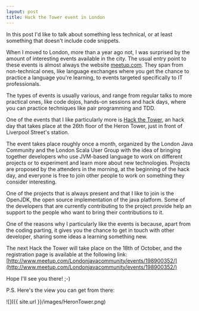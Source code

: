 ```yaml
---
layout: post
title: Hack the Tower event in London
---
```


In this post I'd like to talk about something less technical, or at least something that doesn't include code snippets.

When I moved to London, more than a year ago not, I was surprised by the amount of interesting events available in the city.
The usual entry point to these events is almost always the website [meetup.com](http://www.meetup.com). They span from non-technical ones, like language exchanges where you get the chance to practice a language you're learning, to events targeted specifically to IT professionals.

The types of events is usually various, and range from regular talks to more practical ones, like code dojos, hands-on sessions and hack days, where you can practice techniques like pair programming and TDD.

One of the events that I like particularly more is [Hack the Tower](http://hackthetower.co.uk/), an hack day that takes place at the 26th floor of the Heron Tower, just in front of Liverpool Street's station.

The event takes place roughly once a month, organized by the London Java Community and the London Scala User Group with the idea of bringing together developers who use JVM-based language to work on different projects or to experiment and learn more about new technologies.
Projects are proposed by the attenders in the morning, at the beginning of the hack day, and everyone is free to join other people to work on something they consider interesting.

One of the projects that is always present and that I like to join is the OpenJDK, the open source implementation of the java platform. Some of the developers that are currently contributing to the project provide help an support to the people who want to bring their contributions to it.

One of the reasons why I particularly like the events is because, apart from the coding parting, it gives you the chance to get in touch with other developer, sharing some ideas a learning something new.

The next Hack the Tower will take place on the 18th of October, and the registration page is available at the following link: [http://www.meetup.com/Londonjavacommunity/events/198900352/](http://www.meetup.com/Londonjavacommunity/events/198900352/)

Hope I'll see you there! ;-)

P.S. Here's the view you can get from there:

![]({{ site.url }}/images/HeronTower.png)
